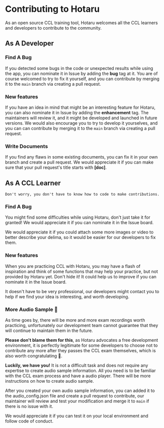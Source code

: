 # Contributing to Hotaru

As an open source CCL training tool, Hotaru welcomes all the CCL learners and developers to contribute to the community.

## As A Developer

### Find A Bug

If you detected some bugs in the code or unexpected results while using the app, you can nominate it in Issue by adding the **bug** tag at it. You are of course welcomed to try to fix it yourself, and you can contribute by merging it to the `main` branch via creating a pull request.

### New features

If you have an idea in mind that might be an interesting feature for Hotaru, you can also nominate it in Issue by adding the **enhancement** tag. The maintainers will review it, and it might be developed and launched in future versions. We would also encourage you to try to develop it yourselves, and you can can contribute by merging it to the `main` branch via creating a pull request.

### Write Documents

If you find any flaws in some existing documents, you can fix it in your own branch and create a pull request. We would appreciate it if you can make sure that your pull request's title starts with **\[doc\]**.

## As A CCL Learner

`Don't worry, you don't have to know how to code to make contributions.`

### Find A Bug

You might find some difficulties while using Hotaru, don't just take it for granted! We would appreciate it if you can nominate it in the Issue board.

We would appreciate it if you could attach some more images or video to better describe your delima, so it would be easier for our developers to fix them.

### New features

When you are practicing CCL with Hotaru, you may have a flash of inspiration and think of some functions that may help your practice, but not provided by Hotaru yet. Don't hide it! It could help us to improve if you can nominate it in the Issue board.

It doesn't have to be very professional, our developers might contact you to help if we find your idea is interesting, and worth developing.

### More Audio Sample 🌟

As time goes by, there will be more and more exam recordings worth practicing, unfortunately our development team cannot guarantee that they will continue to maintain them in the future.

**Please don't blame them for this**, as Hotaru advocates a free development environment, it is perfectly legitimate for some developers to choose not to contribute any more after they passes the CCL exam themselves, which is also worth congratulating 🎉.

**Luckily, we have you!** It is not a difficult task and does not require any expertise to create audio sample information. All you need is to be familiar with the CCL exam process and have a audio player. There will be more instructions on how to create audio sample.

After you created your own audio sample information, you can added it to the audio_config.json file and create a pull request to contribute, our maintainer will review and test your modification and merge it to `main` if there is no issue with it.

We would appreciate it if you can test it on your local environment and follow code of conduct.
